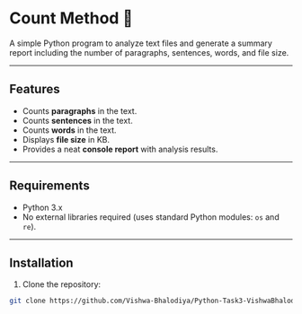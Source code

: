 # Count Method 📘

A simple Python program to analyze text files and generate a summary report including the number of paragraphs, sentences, words, and file size.  

---

## Features

- Counts **paragraphs** in the text.
- Counts **sentences** in the text.
- Counts **words** in the text.
- Displays **file size** in KB.
- Provides a neat **console report** with analysis results.

---

## Requirements

- Python 3.x
- No external libraries required (uses standard Python modules: `os` and `re`).

---

## Installation

1. Clone the repository:
```bash
git clone https://github.com/Vishwa-Bhalodiya/Python-Task3-VishwaBhalodiya
